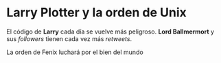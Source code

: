 # Larry Plotter y la orden de Unix

El código de **Larry** cada día se vuelve más peligroso. **Lord Ballmermort** y sus *followers* tienen cada vez más *retweets*.

La orden de Fenix luchará por el bien del mundo
